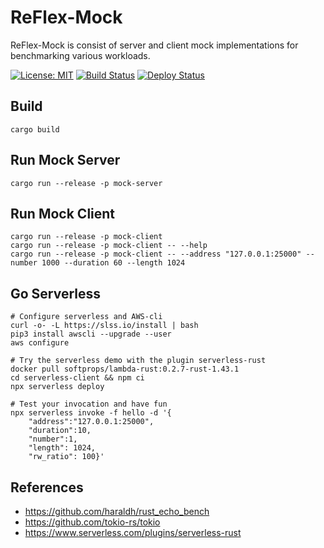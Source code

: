 # ReFlex-Mock

ReFlex-Mock is consist of server and client mock implementations for benchmarking various workloads.

[![License: MIT](https://img.shields.io/badge/License-MIT-yellow.svg)](https://github.com/mhxie/reflex-mock/blob/main/LICENSE)
[![Build Status](https://github.com/mhxie/reflex-mock/workflows/CI/badge.svg)](https://github.com/mhxie/reflex-mock/actions?query=workflow%3ACI)
[![Deploy Status](https://github.com/mhxie/reflex-mock/workflows/CD/badge.svg)](https://github.com/mhxie/reflex-mock/actions?query=workflow%3ACD)

## Build

    cargo build

## Run Mock Server

    cargo run --release -p mock-server

## Run Mock Client

    cargo run --release -p mock-client
    cargo run --release -p mock-client -- --help
    cargo run --release -p mock-client -- --address "127.0.0.1:25000" --number 1000 --duration 60 --length 1024

## Go Serverless

    # Configure serverless and AWS-cli
    curl -o- -L https://slss.io/install | bash
    pip3 install awscli --upgrade --user
    aws configure

    # Try the serverless demo with the plugin serverless-rust
    docker pull softprops/lambda-rust:0.2.7-rust-1.43.1
    cd serverless-client && npm ci
    npx serverless deploy

    # Test your invocation and have fun
    npx serverless invoke -f hello -d '{
        "address":"127.0.0.1:25000",
        "duration":10,
        "number":1,
        "length": 1024,
        "rw_ratio": 100}'

## References

* https://github.com/haraldh/rust_echo_bench
* https://github.com/tokio-rs/tokio
* https://www.serverless.com/plugins/serverless-rust
